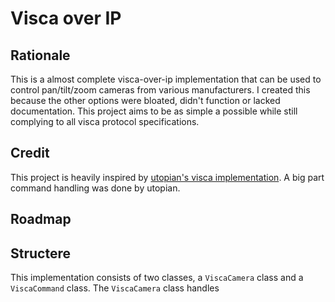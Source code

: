 # Visca over IP

## Rationale
This is a almost complete visca-over-ip implementation that can be used to control pan/tilt/zoom cameras from various manufacturers. I created this because the other options were bloated, didn't function or lacked documentation. This project aims to be as simple a possible while still complying to all visca protocol specifications.

## Credit
This project is heavily inspired by [utopian's visca implementation](https://www.npmjs.com/package/@utopian/visca). A big part command handling was done by utopian.

## Roadmap

## Structere
This implementation consists of two classes, a `ViscaCamera` class and a `ViscaCommand` class. The `ViscaCamera` class handles 